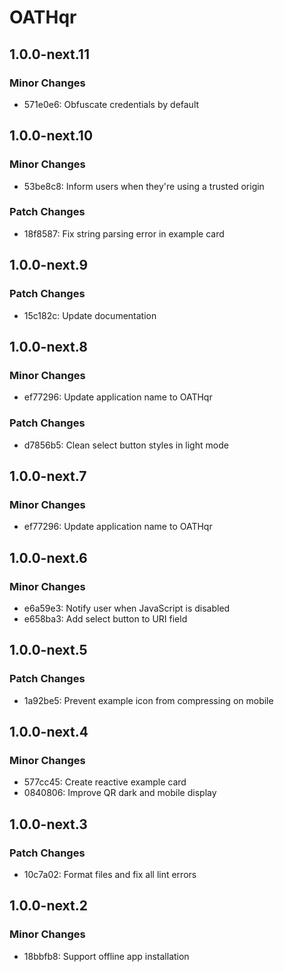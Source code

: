 # OATHqr

## 1.0.0-next.11

### Minor Changes

- 571e0e6: Obfuscate credentials by default

## 1.0.0-next.10

### Minor Changes

- 53be8c8: Inform users when they're using a trusted origin

### Patch Changes

- 18f8587: Fix string parsing error in example card

## 1.0.0-next.9

### Patch Changes

- 15c182c: Update documentation

## 1.0.0-next.8

### Minor Changes

- ef77296: Update application name to OATHqr

### Patch Changes

- d7856b5: Clean select button styles in light mode

## 1.0.0-next.7

### Minor Changes

- ef77296: Update application name to OATHqr

## 1.0.0-next.6

### Minor Changes

- e6a59e3: Notify user when JavaScript is disabled
- e658ba3: Add select button to URI field

## 1.0.0-next.5

### Patch Changes

- 1a92be5: Prevent example icon from compressing on mobile

## 1.0.0-next.4

### Minor Changes

- 577cc45: Create reactive example card
- 0840806: Improve QR dark and mobile display

## 1.0.0-next.3

### Patch Changes

- 10c7a02: Format files and fix all lint errors

## 1.0.0-next.2

### Minor Changes

- 18bbfb8: Support offline app installation
